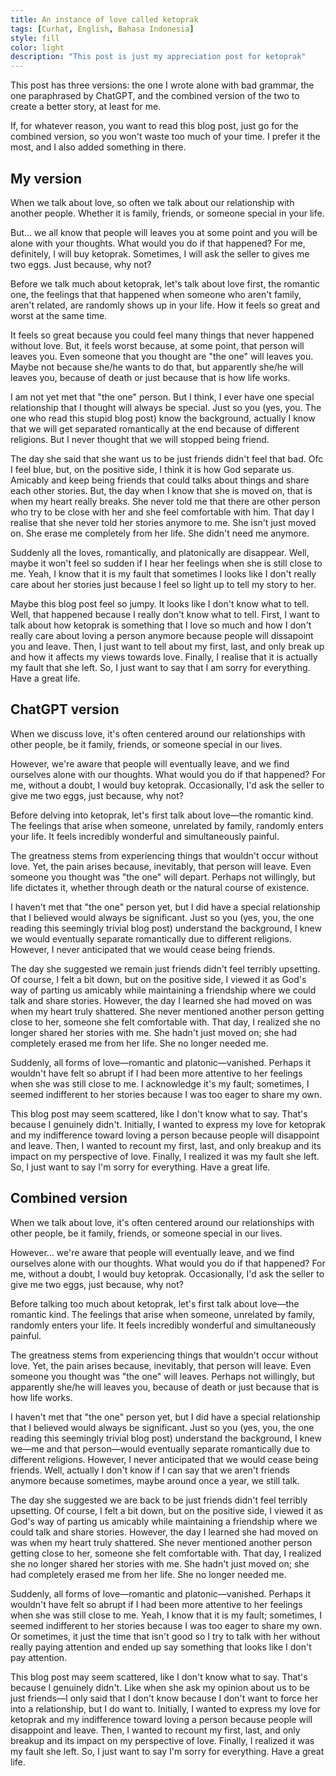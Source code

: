```yaml
---
title: An instance of love called ketoprak
tags: [Curhat, English, Bahasa Indonesia]
style: fill
color: light
description: "This post is just my appreciation post for ketoprak"
---
```


This post has three versions: the one I wrote alone with bad grammar, the one paraphrased by ChatGPT, and the combined version of the two to create a better story, at least for me.

If, for whatever reason, you want to read this blog post, just go for the combined version, so you won't waste too much of your time. I prefer it the most, and I also added something in there.

## My version

When we talk about love, so often we talk about our relationship with another people. Whether it is family, friends, or someone special in your life.

But... we all know that people will leaves you at some point and you will be alone with your thoughts. What would you do if that happened? For me, definitely, I will buy ketoprak. Sometimes, I will ask the seller to gives me two eggs. Just because, why not?

Before we talk much about ketoprak, let's talk about love first, the romantic one, the feelings that that happened when someone who aren't family, aren't related, are randomly shows up in your life. How it feels so great and worst at the same time.

It feels so great because you could feel many things that never happened without love. But, it feels worst because, at some point, that person will leaves you. Even someone that you thought are "the one" will leaves you. Maybe not because she/he wants to do that, but apparently she/he will leaves you, because of death or just because that is how life works.

I am not yet met that "the one" person. But I think, I ever have one special relationship that I thought will always be special. Just so you (yes, you. The one who read this stupid blog post) know the background, actually I know that we will get separated romantically at the end because of different religions. But I never thought that we will stopped being friend.

The day she said that she want us to be just friends didn't feel that bad. Ofc I feel blue, but, on the positive side, I think it is how God separate us. Amicably and keep being friends that could talks about things and share each other stories. But, the day when I know that she is moved on, that is when my heart really breaks. She never told me that there are other person who try to be close with her and she feel comfortable with him. That day I realise that she never told her stories anymore to me. She isn't just moved on. She erase me completely from her life. She didn't need me anymore.

Suddenly all the loves, romantically, and platonically are disappear. Well, maybe it won't feel so sudden if I hear her feelings when she is still close to me. Yeah, I know that it is my fault that sometimes I looks like I don't really care about her stories just because I feel so light up to tell my story to her.

Maybe this blog post feel so jumpy. It looks like I don't know what to tell. Well, that happened because I really don't know what to tell. First, I want to talk about how ketoprak is something that I love so much and how I don't really care about loving a person anymore because people will dissapoint you and leave. Then, I just want to tell about my first, last, and only break up and how it affects my views towards love. Finally, I realise that it is actually my fault that she left. So, I just want to say that I am sorry for everything. Have a great life.

## ChatGPT version

When we discuss love, it's often centered around our relationships with other people, be it family, friends, or someone special in our lives.

However, we're aware that people will eventually leave, and we find ourselves alone with our thoughts. What would you do if that happened? For me, without a doubt, I would buy ketoprak. Occasionally, I'd ask the seller to give me two eggs, just because, why not?

Before delving into ketoprak, let's first talk about love—the romantic kind. The feelings that arise when someone, unrelated by family, randomly enters your life. It feels incredibly wonderful and simultaneously painful.

The greatness stems from experiencing things that wouldn't occur without love. Yet, the pain arises because, inevitably, that person will leave. Even someone you thought was "the one" will depart. Perhaps not willingly, but life dictates it, whether through death or the natural course of existence.

I haven't met that "the one" person yet, but I did have a special relationship that I believed would always be significant. Just so you (yes, you, the one reading this seemingly trivial blog post) understand the background, I knew we would eventually separate romantically due to different religions. However, I never anticipated that we would cease being friends.

The day she suggested we remain just friends didn't feel terribly upsetting. Of course, I felt a bit down, but on the positive side, I viewed it as God's way of parting us amicably while maintaining a friendship where we could talk and share stories. However, the day I learned she had moved on was when my heart truly shattered. She never mentioned another person getting close to her, someone she felt comfortable with. That day, I realized she no longer shared her stories with me. She hadn't just moved on; she had completely erased me from her life. She no longer needed me.

Suddenly, all forms of love—romantic and platonic—vanished. Perhaps it wouldn't have felt so abrupt if I had been more attentive to her feelings when she was still close to me. I acknowledge it's my fault; sometimes, I seemed indifferent to her stories because I was too eager to share my own.

This blog post may seem scattered, like I don't know what to say. That's because I genuinely didn't. Initially, I wanted to express my love for ketoprak and my indifference toward loving a person because people will disappoint and leave. Then, I wanted to recount my first, last, and only breakup and its impact on my perspective of love. Finally, I realized it was my fault she left. So, I just want to say I'm sorry for everything. Have a great life.

## Combined version

When we talk about love, it's often centered around our relationships with other people, be it family, friends, or someone special in our lives.

However... we're aware that people will eventually leave, and we find ourselves alone with our thoughts. What would you do if that happened? For me, without a doubt, I would buy ketoprak. Occasionally, I'd ask the seller to give me two eggs, just because, why not?

Before talking too much about ketoprak, let's first talk about love—the romantic kind. The feelings that arise when someone, unrelated by family, randomly enters your life. It feels incredibly wonderful and simultaneously painful.

The greatness stems from experiencing things that wouldn't occur without love. Yet, the pain arises because, inevitably, that person will leave. Even someone you thought was "the one" will leaves. Perhaps not willingly, but apparently she/he will leaves you, because of death or just because that is how life works.

I haven't met that "the one" person yet, but I did have a special relationship that I believed would always be significant. Just so you (yes, you, the one reading this seemingly trivial blog post) understand the background, I knew we—me and that person—would eventually separate romantically due to different religions. However, I never anticipated that we would cease being friends. Well, actually I don't know if I can say that we aren't friends anymore because sometimes, maybe around once a year, we still talk.

The day she suggested we are back to be just friends didn't feel terribly upsetting. Of course, I felt a bit down, but on the positive side, I viewed it as God's way of parting us amicably while maintaining a friendship where we could talk and share stories. However, the day I learned she had moved on was when my heart truly shattered. She never mentioned another person getting close to her, someone she felt comfortable with. That day, I realized she no longer shared her stories with me. She hadn't just moved on; she had completely erased me from her life. She no longer needed me.

Suddenly, all forms of love—romantic and platonic—vanished. Perhaps it wouldn't have felt so abrupt if I had been more attentive to her feelings when she was still close to me. Yeah, I know that it is my fault; sometimes, I seemed indifferent to her stories because I was too eager to share my own. Or sometimes, it just the time that isn't good so I try to talk with her without really paying attention and ended up say something that looks like I don't pay attention.

This blog post may seem scattered, like I don't know what to say. That's because I genuinely didn't. Like when she ask my opinion about us to be just friends—I only said that I don't know because I don't want to force her into a relationship, but I do want to. Initially, I wanted to express my love for ketoprak and my indifference toward loving a person because people will disappoint and leave. Then, I wanted to recount my first, last, and only breakup and its impact on my perspective of love. Finally, I realized it was my fault she left. So, I just want to say I'm sorry for everything. Have a great life.

